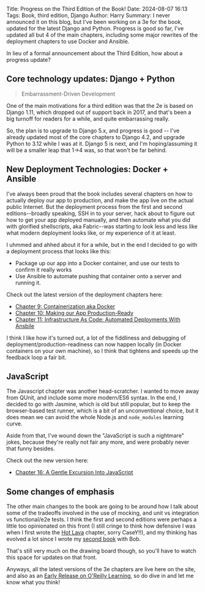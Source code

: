 Title: Progress on the Third Edition of the Book!
Date: 2024-08-07 16:13
Tags: Book, third edition, Django
Author: Harry
Summary: I never announced it on this blog, but I've been working on a 3e for the book, updated for the latest Django and Python.  Progress is good so far, I've updated all but 4 of the main chapters, including some major rewrites of the deployment chapters to use Docker and Ansible.

In lieu of a formal announcement about the Third Edition, how about a progress update?


## Core technology updates: Django + Python

> Embarrassment-Driven Development

One of the main motivations for a third edition was that the 2e is based on Django 1.11,
which dropped out of support back in 2017, and that's been a big turnoff for readers for a while,
and quite embarrassing really.

So, the plan is to upgrade to Django 5.x, and progress is good -- I've already updated
most of the core chapters to Django 4.2, and upgrade Python to 3.12 while I was at it.
Django 5 is next, and I'm hoping/assuming it will be a smaller leap that 1->4 was,
so that won't be far behind.


## New Deployment Technologies:  Docker + Ansible

I've always been proud that the book includes several chapters on how to actually deploy our app
to production, and make the app live on the actual public Internet.
But the deployment process from the first and second editions--broadly speaking,
SSH in to your server, hack about to figure out how to get your app deployed manually,
and then automate what you did with glorified shellscripts, aka Fabric--was starting
to look less and less like what modern deployment looks like, or my experience of it at least.

I uhmmed and ahhed about it for a while, but in the end I decided to go with a deployment
process that looks like this:

* Package up our app into a Docker container, and use our tests to confirm it really works
* Use Ansible to automate pushing that container onto a server and running it.

Check out the latest version of the deployment chapters here:

* [Chapter 9: Containerization aka Docker](/book/chapter_09_docker.html)
* [Chapter 10: Making our App Production-Ready](/book/chapter_10_production_readiness.html)
* [Chapter 11: Infrastructure As Code: Automated Deployments With Ansbile](/book/chapter_11_ansible.html)

I think I like how it's turned out,
a lot of the fiddliness and debugging of deployment/production-readiness can now happen locally
(in Docker containers on your own machine),
so I think that tightens and speeds up the feedback loop a fair bit.


## JavaScript

The Javascript chapter was another head-scratcher.
I wanted to move away from QUnit, and include some more modern/ES6 syntax.
In the end, I decided to go with Jasmine, which is old but still popular,
but to keep the browser-based test runner, which is a bit of an unconventional choice,
but it does mean we can avoid the whole Node.js and `node_modules` learning curve.

Aside from that, I've wound down the "JavaScript is such a nightmare" jokes,
because they're really not fair any more, and were probably never that funny besides.

Check out the new version here:

* [Chapter 16: A Gentle Excursion Into JavaScript](/book/chapter_16_javascript.html)

## Some changes of emphasis

The other main changes to the book are going to be around how
I talk about some of the tradeoffs involved in the use of mocking,
and unit vs integration vs functional/e2e tests.
I think the first and second editions were perhaps a little too opinionated on this front
(I still cringe to think how defensive I was when I first wrote the [Hot Lava](/book/chapter_hot_lava.html) chapter, sorry CaseY!!),
and my thinking has evolved a lot since I wrote my [second book](https://www.cosmicpython.com/) with Bob.

That's still very much on the drawing board though,
so you'll have to watch this space for updates on that front.


Anyways, all the latest versions of the 3e chapters are live here on the site,
and also as an [Early Release on O'Reilly Learning](https://learning.oreilly.com/library/view/test-driven-development-with/9781098148706/),
so do dive in and let me know what you think!

